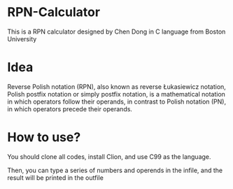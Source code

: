 # RPN-Calculator
This is a RPN calculator designed by Chen Dong in C language from Boston University

# Idea
Reverse Polish notation (RPN), also known as reverse Łukasiewicz notation, Polish postfix notation or simply postfix notation, is a mathematical notation in which operators follow their operands, in contrast to Polish notation (PN), in which operators precede their operands.

# How to use?
You should clone all codes, install Clion, and use C99 as the language. 

Then, you can type a series of numbers and operends in the infile, and the result will be printed in the outfile
